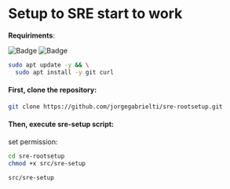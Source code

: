 # **Setup to SRE start to work**

**Requiriments**:

![Badge](https://img.shields.io/badge/Ubuntu-v20.04-orange)
![Badge](https://img.shields.io/badge/Git-CLI-green)


```bash
sudo apt update -y && \
  sudo apt install -y git curl
```

#### First, clone the repository:
```bash
git clone https://github.com/jorgegabrielti/sre-rootsetup.git
```

#### Then, execute **sre-setup** script:

set permission:
```bash
cd sre-rootsetup
chmod +x src/sre-setup
```
```bash
src/sre-setup
```

